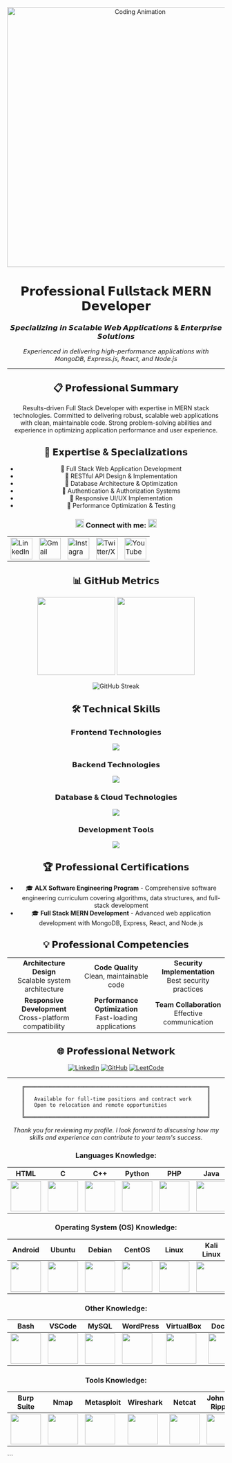 <div align="center">
  <img src="https://user-images.githubusercontent.com/74038190/213910845-af37a709-8995-40d6-be59-724526e3c3d7.gif" alt="Coding Animation" width="600"/>
  
  # 𝗣𝗿𝗼𝗳𝗲𝘀𝘀𝗶𝗼𝗻𝗮𝗹 𝗙𝘂𝗹𝗹𝘀𝘁𝗮𝗰𝗸 𝗠𝗘𝗥𝗡 𝗗𝗲𝘃𝗲𝗹𝗼𝗽𝗲𝗿
  
  ### 𝙎𝙥𝙚𝙘𝙞𝙖𝙡𝙞𝙯𝙞𝙣𝙜 𝙞𝙣 𝙎𝙘𝙖𝙡𝙖𝙗𝙡𝙚 𝙒𝙚𝙗 𝘼𝙥𝙥𝙡𝙞𝙘𝙖𝙩𝙞𝙤𝙣𝙨 & 𝙀𝙣𝙩𝙚𝙧𝙥𝙧𝙞𝙨𝙚 𝙎𝙤𝙡𝙪𝙩𝙞𝙤𝙣𝙨
  
  *𝘌𝘹𝘱𝘦𝘳𝘪𝘦𝘯𝘤𝘦𝘥 𝘪𝘯 𝘥𝘦𝘭𝘪𝘷𝘦𝘳𝘪𝘯𝘨 𝘩𝘪𝘨𝘩-𝘱𝘦𝘳𝘧𝘰𝘳𝘮𝘢𝘯𝘤𝘦 𝘢𝘱𝘱𝘭𝘪𝘤𝘢𝘵𝘪𝘰𝘯𝘴 𝘸𝘪𝘵𝘩 𝘔𝘰𝘯𝘨𝘰𝘋𝘉, 𝘌𝘹𝘱𝘳𝘦𝘴𝘴.𝘫𝘴, 𝘙𝘦𝘢𝘤𝘵, 𝘢𝘯𝘥 𝘕𝘰𝘥𝘦.𝘫𝘴*
  
  
  ---
  
  ## 📋 𝗣𝗿𝗼𝗳𝗲𝘀𝘀𝗶𝗼𝗻𝗮𝗹 𝗦𝘂𝗺𝗺𝗮𝗿𝘆
  
  Results-driven Full Stack Developer with expertise in MERN stack technologies. Committed to delivering robust, scalable web applications with clean, maintainable code. Strong problem-solving abilities and experience in optimizing application performance and user experience.
  
  ## 💼 𝗘𝘅𝗽𝗲𝗿𝘁𝗶𝘀𝗲 & 𝗦𝗽𝗲𝗰𝗶𝗮𝗹𝗶𝘇𝗮𝘁𝗶𝗼𝗻𝘀
  
  - 🔹 Full Stack Web Application Development
  - 🔹 RESTful API Design & Implementation
  - 🔹 Database Architecture & Optimization
  - 🔹 Authentication & Authorization Systems
  - 🔹 Responsive UI/UX Implementation
  - 🔹 Performance Optimization & Testing

<h3 align="center">
 <img src="https://github.com/nikhilpatidar01/nikhilpatidar01/blob/Master/GIF/code.gif" height="20"/> 
Connect with me:
 <img src="https://github.com/nikhilpatidar01/nikhilpatidar01/blob/Master/GIF/code.gif" height="20"/>
</h3>


<div align="center">
  <table>
    <tr>
      <!-- LinkedIn -->
      <td>
        <a href="https://www.linkedin.com/in/nikhilpatidar01/" target="_blank">
          <img src="https://github.com/nikhilpatidar01/nikhilpatidar01/blob/Master/GIF/Linkdin.gif?raw=true" height="50" width="50" alt="LinkedIn">
        </a>
      </td>
      <!-- Gmail -->
      <td>
        <a href="mailto:nikhilpatidar132@gmail.com" target="_blank">
          <img src="https://github.com/nikhilpatidar01/nikhilpatidar01/blob/Master/GIF/Gmail.gif?raw=true" alt="Gmail" height="50" width="50">
        </a>
      </td>
      <!-- Instagram -->
      <td>
        <a href="https://www.instagram.com/nikhilpatidar01/" target="_blank">
          <img src="https://github.com/nikhilpatidar01/nikhilpatidar01/blob/Master/GIF/Instagram.gif?raw=true" alt="Instagram" height="50" width="50">
        </a>
      </td>
      <!-- Twitter/X -->
      <td>
        <a href="https://x.com/nikhilpatidar01" target="_blank">
          <img src="https://github.com/nikhilpatidar01/nikhilpatidar01/blob/Master/GIF/Twitter.gif?raw=true" alt="Twitter/X" height="50" width="50">
        </a>
      </td>
      <!-- YouTube -->
      <td>
        <a href="https://www.youtube.com/@Nikhilpatidar01" target="_blank">
          <img src="https://github.com/nikhilpatidar01/nikhilpatidar01/blob/Master/GIF/youtube.gif?raw=true" alt="YouTube" height="50" width="50">
        </a>
      </td>
    </tr>
  </table>
</div>

  
  ## 📊 𝗚𝗶𝘁𝗛𝘂𝗯 𝗠𝗲𝘁𝗿𝗶𝗰𝘀
  
  <div align="center">
    <img height="180em" src="https://github-readme-stats.vercel.app/api?username=initials101&show_icons=true&theme=tokyonight&hide_border=true&count_private=true"/>
    <img height="180em" src="https://github-readme-stats.vercel.app/api/top-langs/?username=initials101&layout=compact&theme=tokyonight&hide_border=true"/>
  </div>
  
  ![GitHub Streak](https://streak-stats.demolab.com?user=initials101&theme=tokyonight&hide_border=true)
  
  ## 🛠️ 𝗧𝗲𝗰𝗵𝗻𝗶𝗰𝗮𝗹 𝗦𝗸𝗶𝗹𝗹𝘀
  
  ### 𝗙𝗿𝗼𝗻𝘁𝗲𝗻𝗱 𝗧𝗲𝗰𝗵𝗻𝗼𝗹𝗼𝗴𝗶𝗲𝘀
  <p align="center">
    <img src="https://skillicons.dev/icons?i=react,nextjs,js,ts,html,css,tailwind,styledcomponents&theme=dark" />
  </p>
  
  ### 𝗕𝗮𝗰𝗸𝗲𝗻𝗱 𝗧𝗲𝗰𝗵𝗻𝗼𝗹𝗼𝗴𝗶𝗲𝘀
  <p align="center">
    <img src="https://skillicons.dev/icons?i=nodejs,express,python,django&theme=dark" />
  </p>
  
  ### 𝗗𝗮𝘁𝗮𝗯𝗮𝘀𝗲 & 𝗖𝗹𝗼𝘂𝗱 𝗧𝗲𝗰𝗵𝗻𝗼𝗹𝗼𝗴𝗶𝗲𝘀
  <p align="center">
    <img src="https://skillicons.dev/icons?i=mongodb,mysql,firebase,aws&theme=dark" />
  </p>
  
  ### 𝗗𝗲𝘃𝗲𝗹𝗼𝗽𝗺𝗲𝗻𝘁 𝗧𝗼𝗼𝗹𝘀
  <p align="center">
    <img src="https://skillicons.dev/icons?i=vscode,git,github,postman,linux,vim,docker,figma&theme=dark" />
  </p>
  
  ## 🏆 𝗣𝗿𝗼𝗳𝗲𝘀𝘀𝗶𝗼𝗻𝗮𝗹 𝗖𝗲𝗿𝘁𝗶𝗳𝗶𝗰𝗮𝘁𝗶𝗼𝗻𝘀
  
  - 🎓 **ALX Software Engineering Program** - Comprehensive software engineering curriculum covering algorithms, data structures, and full-stack development
  - 🎓 **Full Stack MERN Development** - Advanced web application development with MongoDB, Express, React, and Node.js

  
  ## 💡 𝗣𝗿𝗼𝗳𝗲𝘀𝘀𝗶𝗼𝗻𝗮𝗹 𝗖𝗼𝗺𝗽𝗲𝘁𝗲𝗻𝗰𝗶𝗲𝘀
  
  <table align="center">
    <tr>
      <td align="center"><b>Architecture Design</b><br>Scalable system architecture</td>
      <td align="center"><b>Code Quality</b><br>Clean, maintainable code</td>
      <td align="center"><b>Security Implementation</b><br>Best security practices</td>
    </tr>
    <tr>
      <td align="center"><b>Responsive Development</b><br>Cross-platform compatibility</td>
      <td align="center"><b>Performance Optimization</b><br>Fast-loading applications</td>
      <td align="center"><b>Team Collaboration</b><br>Effective communication</td>
    </tr>
  </table>
  
  ## 🌐 𝗣𝗿𝗼𝗳𝗲𝘀𝘀𝗶𝗼𝗻𝗮𝗹 𝗡𝗲𝘁𝘄𝗼𝗿𝗸
  
  <div align="center">
    
  [![LinkedIn](https://img.shields.io/badge/LinkedIn-0077B5?style=for-the-badge&logo=linkedin&logoColor=white)](https://linkedin.com/in/initials101)
  [![GitHub](https://img.shields.io/badge/GitHub-100000?style=for-the-badge&logo=github&logoColor=white)](https://github.com/initials101)
  [![LeetCode](https://img.shields.io/badge/LeetCode-FFA116?style=for-the-badge&logo=leetcode&logoColor=black)](https://www.leetcode.com/initials101)
  
  </div>
  
  ---
  
  <div align="center">
    
  ```
  ╔═══════════════════════════════════════════════════════════╗
  ║                                                           ║
  ║   Available for full-time positions and contract work     ║
  ║   Open to relocation and remote opportunities             ║
  ║                                                           ║
  ╚═══════════════════════════════════════════════════════════╝
  ```
    
  *Thank you for reviewing my profile. I look forward to discussing how my skills and experience can contribute to your team's success.*
    
  </div>


  ### Languages Knowledge:
| HTML | C | C++ | Python | PHP | Java |
|------|----|-----|--------|-----|------|
| <img src="https://github.com/nikhilpatidar01/nikhilpatidar01/blob/Master/Images/HTML.png" style="width: 70px; height: 70px; object-fit: contain;"/> | <img src="https://camo.githubusercontent.com/65598dcd8613baf19c902a37fb42c6f41af5787a9e3cb6a1a8278b6f012360d6/68747470733a2f2f74656368737461636b2d67656e657261746f722e76657263656c2e6170702f6373686172702d69636f6e2e737667" style="width: 70px; height: 70px; object-fit: contain;"/> | <img src="https://camo.githubusercontent.com/de09bba464602abc95ce76dd3b5ec1e16fe96c1d7ef69bdc31e177006a40f2e1/68747470733a2f2f74656368737461636b2d67656e657261746f722e76657263656c2e6170702f6370702d69636f6e2e737667" style="width: 70px; height: 70px; object-fit: contain;"/> | <img src="https://camo.githubusercontent.com/740b035ed7f2f9a189b337373e57b98f8c3d61d2fbbb7d7872a6563646a20abc/68747470733a2f2f74656368737461636b2d67656e657261746f722e76657263656c2e6170702f707974686f6e2d69636f6e2e737667" style="width: 70px; height: 70px; object-fit: contain;"/> | <img src="https://github.com/nikhilpatidar01/nikhilpatidar01/blob/Master/Images/PHP.png" style="width: 70px; height: 70px; object-fit: contain;"/> | <img src="https://camo.githubusercontent.com/a8c24c0c69005509721bcfa06b7818b2a732447e11f1a36c8cbda6937e533cd3/68747470733a2f2f74656368737461636b2d67656e657261746f722e76657263656c2e6170702f6a6176612d69636f6e2e737667" style="width: 70px; height: 70px; object-fit: contain;"/> |

### Operating System (OS) Knowledge:
| Android | Ubuntu | Debian | CentOS | Linux | Kali Linux |
|---------|--------|--------|--------|-------|------------|
| <img src="https://github.com/nikhilpatidar01/nikhilpatidar01/blob/Master/Images/Android.png" style="width: 70px; height: 70px; object-fit: contain;"/> | <img src="https://github.com/nikhilpatidar01/nikhilpatidar01/blob/Master/Images/Ubuntu.png" style="width: 70px; height: 70px; object-fit: contain;"/> | <img src="https://github.com/nikhilpatidar01/nikhilpatidar01/blob/Master/Images/Debian.png" style="width: 70px; height: 70px; object-fit: contain;"/> | <img src="https://github.com/nikhilpatidar01/nikhilpatidar01/blob/Master/Images/Centos.png" style="width: 70px; height: 70px; object-fit: contain;"/> | <img src="https://github.com/nikhilpatidar01/nikhilpatidar01/blob/Master/Images/LINUX.png" style="width: 70px; height: 70px; object-fit: contain;"/> | <img src="https://github.com/nikhilpatidar01/nikhilpatidar01/blob/Master/Images/KALI%20LINUX%201.png" style="width: 70px; height: 70px; object-fit: contain;"/> |

### Other Knowledge:
| Bash | VSCode | MySQL | WordPress | VirtualBox | Docker |
|------|--------|-------|-----------|------------|--------|
| <img src="https://github.com/nikhilpatidar01/nikhilpatidar01/blob/Master/Images/BASH.png" style="width: 70px; height: 70px; object-fit: contain;"/> | <img src="https://github.com/nikhilpatidar01/nikhilpatidar01/blob/Master/Images/VS_Code.png" style="width: 70px; height: 70px; object-fit: contain;"/> | <img src="https://camo.githubusercontent.com/3ed284d0ecd9fcccabf0711e2cad6bbec412e417bcfb1da25502a1ed9adbaf78/68747470733a2f2f74656368737461636b2d67656e657261746f722e76657263656c2e6170702f6d7973716c2d69636f6e2e737667" style="width: 70px; height: 70px; object-fit: contain;"/> | <img src="https://github.com/nikhilpatidar01/nikhilpatidar01/blob/Master/Images/WordPress.png" style="width: 70px; height: 70px; object-fit: contain;"/> | <img src="https://github.com/nikhilpatidar01/nikhilpatidar01/blob/Master/Images/VirtualBox.png" style="width: 70px; height: 70px; object-fit: contain;"/> | <img src="https://camo.githubusercontent.com/5d9a8b3aaadd99a6f9e997446bd9c553e131cc3e2fd2585ea0f38a452661521e/68747470733a2f2f74656368737461636b2d67656e657261746f722e76657263656c2e6170702f646f636b65722d69636f6e2e737667" style="width: 70px; height: 70px; object-fit: contain;"/> |

### Tools Knowledge:  
| Burp Suite | Nmap | Metasploit | Wireshark | Netcat | John the Ripper |  
|------------|------|------------|-----------|--------|----------------|  
| <img src="https://github.com/nikhilpatidar01/nikhilpatidar01/blob/Master/Images/Burp%20Suite.png" style="width: 70px; height: 70px; object-fit: contain;"/> | <img src="https://github.com/nikhilpatidar01/nikhilpatidar01/blob/Master/Images/Nmap.png" style="width: 70px; height: 70px; object-fit: contain;"/> | <img src="https://github.com/nikhilpatidar01/nikhilpatidar01/blob/Master/Images/Meta%20Sploit.png" style="width: 70px; height: 70px; object-fit: contain;"/> | <img src="https://github.com/nikhilpatidar01/nikhilpatidar01/blob/Master/Images/Wireshark.png" style="width: 70px; height: 70px; object-fit: contain;"/> | <img src="https://github.com/nikhilpatidar01/nikhilpatidar01/blob/Master/Images/Netcat.png" style="width: 70px; height: 70px; object-fit: contain;"/> | <img src="https://github.com/nikhilpatidar01/nikhilpatidar01/blob/Master/Images/John%20the%20Ripper.png" style="width: 70px; height: 70px; object-fit: contain;"/> |

</div>
```
